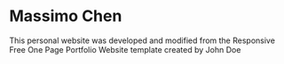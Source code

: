 # Massimo Chen
This personal website was developed and modified from the Responsive Free One Page Portfolio Website template created by John Doe




